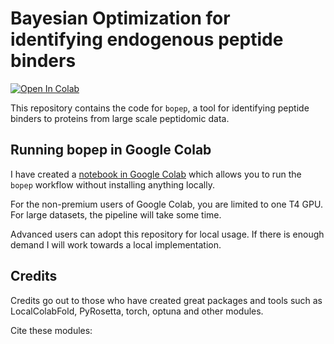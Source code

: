 # Bayesian Optimization for identifying endogenous peptide binders

[![Open In Colab](https://colab.research.google.com/assets/colab-badge.svg)](https://colab.research.google.com/github/ErikHartman/bopep/blob/main/bopep.ipynb)

This repository contains the code for `bopep`, a tool for identifying peptide binders to proteins from large scale peptidomic data.

## Running bopep in Google Colab
I have created a [notebook in Google Colab](https://colab.research.google.com/github/ErikHartman/bopep/blob/main/bopep.ipynb) which allows you to run the `bopep` workflow without installing anything locally.

For the non-premium users of Google Colab, you are limited to one T4 GPU. For large datasets, the pipeline will take some time.

Advanced users can adopt this repository for local usage. If there is enough demand I will work towards a local implementation.

## Credits
Credits go out to those who have created great packages and tools such as LocalColabFold, PyRosetta, torch, optuna and other modules.

Cite these modules:
